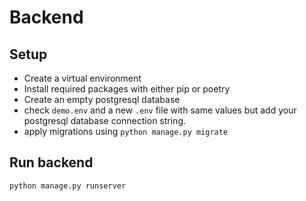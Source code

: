 # Backend

## Setup

- Create a virtual environment
- Install required packages with either pip or poetry
- Create an empty postgresql database
- check `demo.env` and a new `.env` file with same values but add your postgresql database connection string.
- apply migrations using `python manage.py migrate`

## Run backend

```
python manage.py runserver
```
